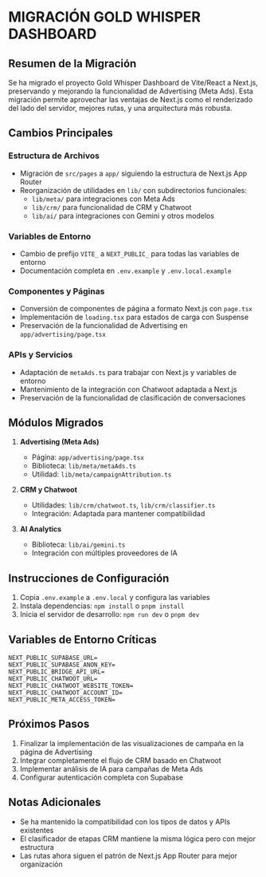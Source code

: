 # MIGRACIÓN GOLD WHISPER DASHBOARD

## Resumen de la Migración

Se ha migrado el proyecto Gold Whisper Dashboard de Vite/React a Next.js, preservando y mejorando la funcionalidad de Advertising (Meta Ads). Esta migración permite aprovechar las ventajas de Next.js como el renderizado del lado del servidor, mejores rutas, y una arquitectura más robusta.

## Cambios Principales

### Estructura de Archivos
- Migración de `src/pages` a `app/` siguiendo la estructura de Next.js App Router
- Reorganización de utilidades en `lib/` con subdirectorios funcionales:
  - `lib/meta/` para integraciones con Meta Ads
  - `lib/crm/` para funcionalidad de CRM y Chatwoot
  - `lib/ai/` para integraciones con Gemini y otros modelos

### Variables de Entorno
- Cambio de prefijo `VITE_` a `NEXT_PUBLIC_` para todas las variables de entorno
- Documentación completa en `.env.example` y `.env.local.example`

### Componentes y Páginas
- Conversión de componentes de página a formato Next.js con `page.tsx`
- Implementación de `loading.tsx` para estados de carga con Suspense
- Preservación de la funcionalidad de Advertising en `app/advertising/page.tsx`

### APIs y Servicios
- Adaptación de `metaAds.ts` para trabajar con Next.js y variables de entorno
- Mantenimiento de la integración con Chatwoot adaptada a Next.js
- Preservación de la funcionalidad de clasificación de conversaciones

## Módulos Migrados

1. **Advertising (Meta Ads)**
   - Página: `app/advertising/page.tsx`
   - Biblioteca: `lib/meta/metaAds.ts`
   - Utilidad: `lib/meta/campaignAttribution.ts`

2. **CRM y Chatwoot**
   - Utilidades: `lib/crm/chatwoot.ts`, `lib/crm/classifier.ts`
   - Integración: Adaptada para mantener compatibilidad

3. **AI Analytics**
   - Biblioteca: `lib/ai/gemini.ts`
   - Integración con múltiples proveedores de IA

## Instrucciones de Configuración

1. Copia `.env.example` a `.env.local` y configura las variables
2. Instala dependencias: `npm install` o `pnpm install`
3. Inicia el servidor de desarrollo: `npm run dev` o `pnpm dev`

## Variables de Entorno Críticas

```
NEXT_PUBLIC_SUPABASE_URL=
NEXT_PUBLIC_SUPABASE_ANON_KEY=
NEXT_PUBLIC_BRIDGE_API_URL=
NEXT_PUBLIC_CHATWOOT_URL=
NEXT_PUBLIC_CHATWOOT_WEBSITE_TOKEN=
NEXT_PUBLIC_CHATWOOT_ACCOUNT_ID=
NEXT_PUBLIC_META_ACCESS_TOKEN=
```

## Próximos Pasos

1. Finalizar la implementación de las visualizaciones de campaña en la página de Advertising
2. Integrar completamente el flujo de CRM basado en Chatwoot
3. Implementar análisis de IA para campañas de Meta Ads
4. Configurar autenticación completa con Supabase

## Notas Adicionales

- Se ha mantenido la compatibilidad con los tipos de datos y APIs existentes
- El clasificador de etapas CRM mantiene la misma lógica pero con mejor estructura
- Las rutas ahora siguen el patrón de Next.js App Router para mejor organización